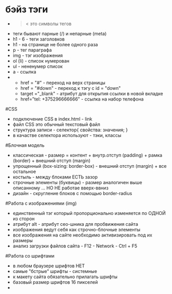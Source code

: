 # бэйз тэги

- >< это символы тегов
- теги бывают парные (/) и непарные (meta)
- h1 - 6 - теги заголовков
- h1 - на странице не более одного раза
- p - тег параграфа
- img - тэг изображения
- ol (li) - список нумерован
- ul - нененумер список
- a - ссылка
-  - href = "#" - переход на верх страницы
   - href = "#down" -  переход к тэгу с id = "down"
   - target ="_blank" - атрибут для открытия ссылки в новой вкладке
   - href="tel: +375296666666" - ссылка на набор телефона
 
#CSS

- подключение  CSS в index.html - link
- файл CSS это обычный текстовый файл
- структура записи - селектор{ свойства: значения; }
- в качастве селектора используют - тэки, классы


#Блочная модель
- классическая - размер = контент + внутр.отступ (padding) + рамка (border) + внешний отступ (margin)
- упрощенный (box-sizing: border-box) - внешний отступ (margin) + все остальное
- костыль - между блоками ЕСТЬ зазор
- строчные элементы (буквицы) - размер аналогичен выше описанному  ... НО НЕ работае вверх-ввниз
- дизайн - скругление блоков с помощью border-radius

#Работа с изображениями (img) 
- единственный тэг который пропорционально изменяется по ОДНОЙ из сторон
- атрибут alt - атрибут сео-шника для пробвижения сайта
- изображения ведут себя как строчно-блочные элементы
- все изображения на сайте необходимо активизировать под их размеры
- анализ загрузки файлов сайта - F12 - Network - Ctrl + F5 

#Работа со шрифтами
- в любом браузере шрифтов НЕТ
- самые "бстрые" шрифты - системные
- к макету сайта обязательно прилагать шрифты
- базовый размер шрифтов 16 пикселей
- 

